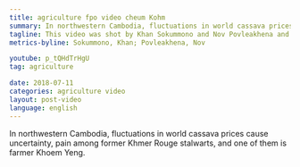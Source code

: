 ```yaml
---
title: agriculture fpo video cheum Kohm 
summary: In northwestern Cambodia, fluctuations in world cassava prices cause uncertainty, pain among former Khmer Rouge stalwarts, and one of them is farmer Khoem Yeng.
tagline: This video was shot by Khan Sokummono and Nov Povleakhena and produced by Say Mony.
metrics-byline: Sokummono, Khan; Povleakhena, Nov

youtube: p_tQHdTrHgU
tag: agriculture

date: 2018-07-11
categories: agriculture video
layout: post-video
language: english
---
```


In northwestern Cambodia, fluctuations in world cassava prices cause uncertainty, pain among former Khmer Rouge stalwarts, and one of them is farmer Khoem Yeng.